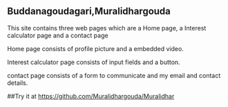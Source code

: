 ## Buddanagoudagari,Muralidhargouda

This site contains three web pages which are a Home page, a Interest calculator page and a contact page

Home page consists of profile picture and a embedded video.

Interest calculator page consists of input fields and a button.

contact page consists of a form to communicate and my email and contact details.


##Try it at   https://github.com/Muralidhargouda/Muralidhar


